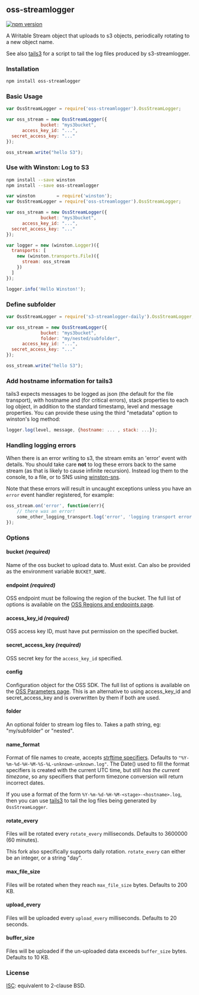 ## oss-streamlogger
[![npm version](https://badge.fury.io/js/oss-streamlogger.svg)](https://badge.fury.io/js/oss-streamlogger)


A Writable Stream object that uploads to s3 objects, periodically rotating to a
new object name.

See also [tails3](http://github.com/coggle/tails3) for a script to tail the log
files produced by s3-streamlogger.

### Installation
```bash
npm install oss-streamlogger
```

### Basic Usage
```js
var OssStreamLogger = require('oss-streamlogger').OssStreamLogger;

var oss_stream = new OssStreamLogger({
             bucket: "mys3bucket",
      access_key_id: "...",
  secret_access_key: "..."
});

oss_stream.write("hello S3");
```

### Use with Winston: Log to S3
```sh
npm install --save winston
npm install --save oss-streamlogger
```

```js
var winston        = require('winston');
var OssStreamLogger = require('oss-streamlogger').OssStreamLogger;

var oss_stream = new OssStreamLogger({
             bucket: "mys3bucket",
      access_key_id: "...",
  secret_access_key: "..."
});

var logger = new (winston.Logger)({
  transports: [
    new (winston.transports.File)({
      stream: oss_stream
    })
  ]
});

logger.info('Hello Winston!');
```

### Define subfolder
```js
var OssStreamLogger = require('s3-streamlogger-daily').OssStreamLogger;

var oss_stream = new OssStreamLogger({
             bucket: "mys3bucket",
             folder: "my/nested/subfolder",
      access_key_id: "...",
  secret_access_key: "..."
});

oss_stream.write("hello S3");
```

### Add hostname information for tails3
tails3 expects messages to be logged as json (the default for the file
transport), with hostname and (for critical errors), stack properties to each
log object, in addition to the standard timestamp, level and message
properties. You can provide these using the third "metadata" option to
winston's log method:

```js
logger.log(level, message, {hostname: ... , stack: ...});
```

### Handling logging errors
When there is an error writing to s3, the stream emits an 'error' event with
details. You should take care **not** to log these errors back to the same
stream (as that is likely to cause infinite recursion). Instead log them to the
console, to a file, or to SNS using [winston-sns](https://github.com/jesseditson/winston-sns).

Note that these errors will result in uncaught exceptions unless you have an
`error` event handler registered, for example:

```js
oss_stream.on('error', function(err){
    // there was an error!
    some_other_logging_transport.log('error', 'logging transport error', err)
});
```

### Options

#### bucket *(required)*
Name of the oss bucket to upload data to. Must exist.
Can also be provided as the environment variable `BUCKET_NAME`.

#### endpoint *(required)*
OSS endpoint must be following the region of the bucket. The full list of options is available on the [OSS Regions and endpoints page](https://www.alibabacloud.com/help/en/oss/user-guide/regions-and-endpoints).

#### access_key_id *(required)*
OSS access key ID, must have put permission on the specified bucket.

#### secret_access_key *(required)*
OSS secret key for the `access_key_id` specified.

#### config

Configuration object for the OSS SDK. The full list of options is available on the [OSS Parameters page](https://www.alibabacloud.com/help/en/oss/developer-reference/parameters). This is an alternative to using access_key_id and secret_access_key and is overwritten by them if both are used.

#### folder
An optional folder to stream log files to. Takes a path string,
eg: "my/subfolder" or "nested".

#### name_format
Format of file names to create, accepts [strftime specifiers](https://github.com/samsonjs/strftime). Defaults to `"%Y-%m-%d-%H-%M-%S-%L-unknown-unknown.log"`. The Date() used to fill the format specifiers is created with the current UTC time, but still *has the current timezone*, so any specifiers that perform timezone conversion will return incorrect dates.

If you use a format of the form `%Y-%m-%d-%H-%M-<stage>-<hostname>.log`, then
you can use [tails3](http://github.com/coggle/tails3) to tail the log files
being generated by `OssStreamLogger`.

#### rotate_every
Files will be rotated every `rotate_every` milliseconds. Defaults to 3600000 (60
minutes).

This fork also specifically supports daily rotation. `rotate_every` can either be an integer, or a string "day".

#### max_file_size
Files will be rotated when they reach `max_file_size` bytes. Defaults to 200 KB.

#### upload_every
Files will be uploaded every `upload_every` milliseconds. Defaults to 20
seconds.

#### buffer_size
Files will be uploaded if the un-uploaded data exceeds `buffer_size` bytes.
Defaults to 10 KB.


### License
[ISC](http://opensource.org/licenses/ISC): equivalent to 2-clause BSD.

